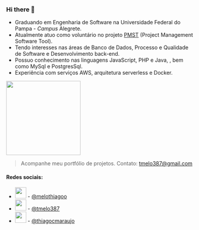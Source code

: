 ### Hi there 👋

- Graduando em Engenharia de Software na Universidade Federal do Pampa - _Campus_ Alegrete.
- Atualmente atuo como voluntário no projeto [PMST](https://github.com/ProjetoPM/PMST) (Project Management Software Tool).
- Tendo interesses nas áreas de Banco de Dados, Processo e Qualidade de Software e Desenvolvimento back-end.
- Possuo conhecimento nas linguagens JavaScript, PHP e Java, , bem como MySql e PostgresSql.
- Experiência com serviços AWS, arquitetura serverless e Docker.

<img src="https://github-readme-stats.vercel.app/api?username=ThiagoCMAraujo" height="200"/>

> Acompanhe meu portfólio de projetos. Contato: tmelo387@gmail.com

#### Redes sociais:
- <img src="https://img.icons8.com/fluency/48/000000/instagram-new.png" height="30"/> - [@melothiagoo](https://www.instagram.com/melothiagoo/)
- <img src="https://img.icons8.com/color/48/000000/twitter--v1.png" height="30"/> - [@tmelo387](https://twitter.com/tmelo387)
- <img src="https://img.icons8.com/fluency/48/000000/linkedin.png" height="30"/> - [@thiagocmaraujo](https://www.linkedin.com/in/thiagocmaraujo/)

<!--
**ThiagoCMAraujo/ThiagoCMAraujo** is a ✨ _special_ ✨ repository because its `README.md` (this file) appears on your GitHub profile.

Here are some ideas to get you started:

- 🔭 I’m currently working on ...
- 🌱 I’m currently learning ...
- 👯 I’m looking to collaborate on ...
- 🤔 I’m looking for help with ...
- 💬 Ask me about ...
- 📫 How to reach me: ...
- 😄 Pronouns: ...
- ⚡ Fun fact: ...
-->

